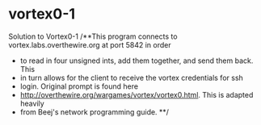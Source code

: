 vortex0-1
=========

Solution to Vortex0-1
/**This program connects to vortex.labs.overthewire.org at port 5842 in order
 * to read in four unsigned ints, add them together, and send them back. This
 * in turn allows for the client to receive the vortex credentials for ssh
 * login. Original prompt is found here 
 * http://overthewire.org/wargames/vortex/vortex0.html. This is adapted heavily
 * from Beej's network programming guide.
**/
